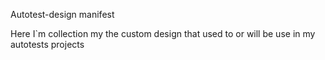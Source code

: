 Autotest-design manifest

Here I`m collection my the custom design that used to or will be use in my autotests projects